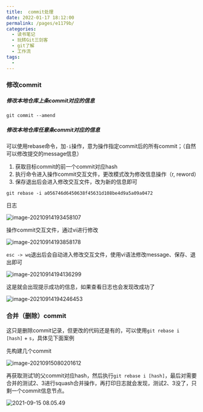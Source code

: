 ```yaml
---
title:  commit处理
date: 2022-01-17 18:12:00
permalink: /pages/e1179b/
categories:
  - 读书笔记
  - 玩转Git三剑客
  - git了解
  - 工作流
tags:
  - 
---
```

### 修改commit

##### 修改本地仓库上条commit对应的信息

```
git commit --amend
```



##### 修改本地仓库任意条commit对应的信息

可以使用rebase命令，加`-i`操作，意为操作指定commit后的所有commit；（自然可以修改提交的message信息）

1. 获取目标commit的前一个commit对应hash
2. 执行命令进入操作commit交互文件，更改模式改为修改信息操作（r, reword）
3. 保存退出后会进入修改交互文件，改为新的信息即可

```
git rebase -i a056746d6450638f45631d108be4d9a5a09a0472
```

日志

![image-20210914193458107](https://tva1.sinaimg.cn/large/008i3skNly1gugzhspfeoj60qm0b2gmk02.jpg)

操作commit交互文件，通过vi进行修改 

![image-20210914193858178](https://tva1.sinaimg.cn/large/008i3skNly1gugzhtbibcj61d40u00y902.jpg)

`esc -> wq`退出后会自动进入修改交互文件，使用vi语法修改message、保存、退出即可

![image-20210914194136299](https://tva1.sinaimg.cn/large/008i3skNly1gugzhsi46wj615l0u0q5f02.jpg)

这是就会出现提示成功的信息，如果查看日志也会发现改成功了

![image-20210914194246453](https://tva1.sinaimg.cn/large/008i3skNly1gugzhtmyggj61oy072wgf02.jpg)





### 合并（删除）commit

这只是删除commit记录，但更改的代码还是有的，可以使用`git rebase i [hash]`  + `s`，具体见下面案例

 先构建几个commit

![image-20210915080201612](https://tva1.sinaimg.cn/large/008i3skNly1gugzk75cjyj60xl04xdh002.jpg)

再获取测试1的父commit对应hash，然后执行`git rebase i [hash]`，最后对需要合并的测试2、3进行squash合并操作，再打印日志就会发现，测试2、3没了，只剩一个commit信息节点。

![2021-09-15 08.05.49](https://tva1.sinaimg.cn/large/008i3skNgy1gugztb1fsdg610y0h27i702.gif)

